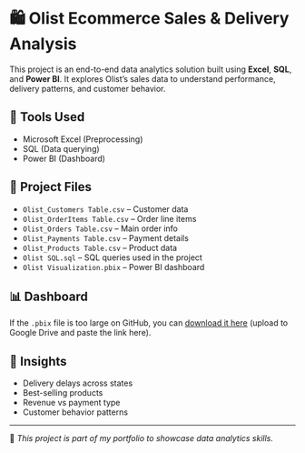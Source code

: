 # 🛍️ Olist Ecommerce Sales & Delivery Analysis

This project is an end-to-end data analytics solution built using **Excel**, **SQL**, and **Power BI**. It explores Olist’s sales data to understand performance, delivery patterns, and customer behavior.

## 🔧 Tools Used
- Microsoft Excel (Preprocessing)
- SQL (Data querying)
- Power BI (Dashboard)

## 📁 Project Files
- `Olist_Customers Table.csv` – Customer data
- `Olist_OrderItems Table.csv` – Order line items
- `Olist_Orders Table.csv` – Main order info
- `Olist_Payments Table.csv` – Payment details
- `Olist_Products Table.csv` – Product data
- `Olist SQL.sql` – SQL queries used in the project
- `Olist Visualization.pbix` – Power BI dashboard

## 📊 Dashboard
If the `.pbix` file is too large on GitHub, you can [download it here](#) (upload to Google Drive and paste the link here).

## 🧠 Insights
- Delivery delays across states
- Best-selling products
- Revenue vs payment type
- Customer behavior patterns

---

📌 *This project is part of my portfolio to showcase data analytics skills.*
